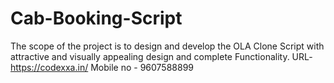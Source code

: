 # Cab-Booking-Script
The scope of the project is to design and develop the OLA Clone Script with attractive and visually appealing design and complete Functionality.
URL- https://codexxa.in/
Mobile no - 9607588899
